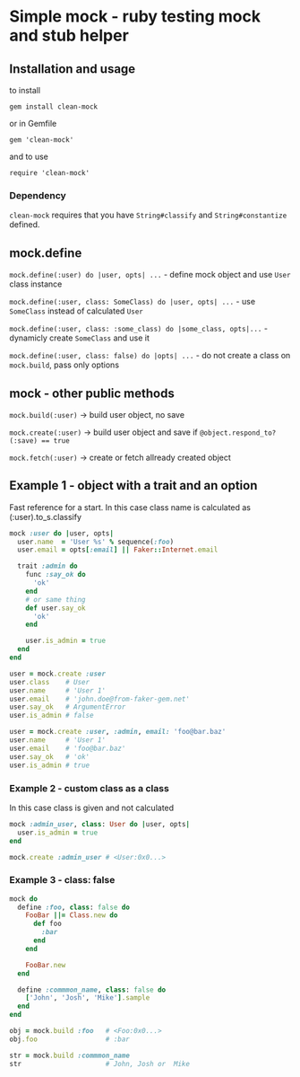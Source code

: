 # Simple mock - ruby testing mock and stub helper

## Installation and usage

to install

`gem install clean-mock`

or in Gemfile

`gem 'clean-mock'`

and to use

`require 'clean-mock'`

### Dependency

`clean-mock` requires that you have `String#classify` and `String#constantize` defined.

## mock.define

`mock.define(:user) do |user, opts| ...` - define mock object and use `User` class instance

`mock.define(:user, class: SomeClass) do |user, opts| ...` - use `SomeClass` instead of calculated `User`

`mock.define(:user, class: :some_class) do |some_class, opts|...` - dynamicly create `SomeClass` and use it

`mock.define(:user, class: false) do |opts| ...` - do not create a class on `mock.build`, pass only options

## mock - other public methods

`mock.build(:user)` -> build user object, no save

`mock.create(:user)`  -> build user object and save if  `@object.respond_to?(:save) == true`

`mock.fetch(:user)`   -> create or fetch allready created object

## Example 1 - object with a trait and an option

Fast reference for a start. In this case class name is calculated as (:user).to_s.classify

```ruby
mock :user do |user, opts|
  user.name  = 'User %s' % sequence(:foo)
  user.email = opts[:email] || Faker::Internet.email

  trait :admin do
    func :say_ok do
      'ok'
    end
    # or same thing
    def user.say_ok
      'ok'
    end

    user.is_admin = true
  end
end

user = mock.create :user
user.class    # User
user.name     # 'User 1'
user.email    # 'john.doe@from-faker-gem.net'
user.say_ok   # ArgumentError
user.is_admin # false

user = mock.create :user, :admin, email: 'foo@bar.baz'
user.name     # 'User 1'
user.email    # 'foo@bar.baz'
user.say_ok   # 'ok'
user.is_admin # true
```

### Example 2 - custom class as a class

In this case class is given and not calculated

```ruby
mock :admin_user, class: User do |user, opts|
  user.is_admin = true
end

mock.create :admin_user # <User:0x0...>
```

### Example 3 - class: false

```ruby
mock do
  define :foo, class: false do
    FooBar ||= Class.new do
      def foo
        :bar
      end
    end

    FooBar.new
  end

  define :commmon_name, class: false do
    ['John', 'Josh', 'Mike'].sample
  end
end

obj = mock.build :foo   # <Foo:0x0...>
obj.foo                 # :bar

str = mock.build :commmon_name
str                     # John, Josh or  Mike
```

